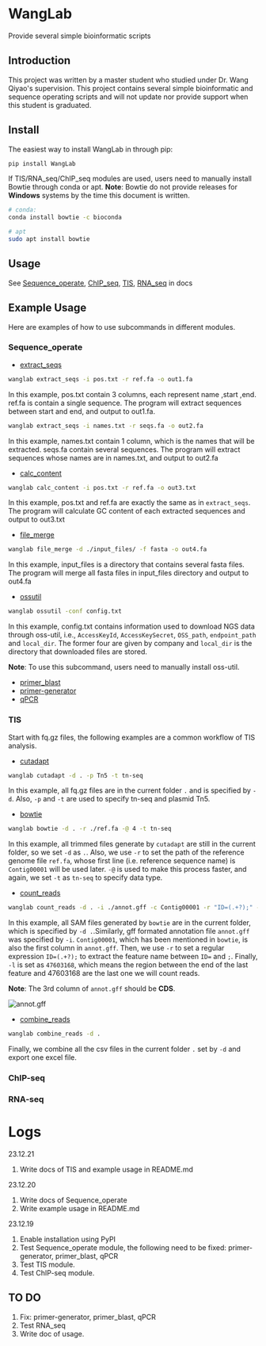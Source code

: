 # WangLab
Provide several simple bioinformatic scripts

## Introduction

This project was written by a master student who studied under Dr. Wang Qiyao's supervision.
This project contains several simple bioinformatic and sequence operating scripts and will
not update nor provide support when this student is graduated.

## Install

The easiest way to install WangLab in through pip:

```bash
pip install WangLab
```

If TIS/RNA_seq/ChIP_seq modules are used, users need to manually install Bowtie through conda or apt. **Note**: Bowtie do not provide releases for **Windows** systems by the time this document is written.

```bash
# conda:
conda install bowtie -c bioconda

# apt
sudo apt install bowtie
```



## Usage

See [Sequence_operate](./docs/Sequence_operate.md), [ChIP_seq](./docs/ChIP_seq.md), [TIS](./docs/TIS.md), [RNA_seq](./docs/RNA_seq.md) in docs

## Example Usage

Here are examples of how to use subcommands in different modules.

### Sequence_operate

- [extract_seqs](./docs/Sequence_operate.md#extract_seqs)

```bash
wanglab extract_seqs -i pos.txt -r ref.fa -o out1.fa
```

In this example, pos.txt contain 3 columns, each represent name ,start ,end. ref.fa is contain a single sequence. The program will extract sequences between start and end, and output to out1.fa. 

```bash
wanglab extract_seqs -i names.txt -r seqs.fa -o out2.fa
```

In this example, names.txt contain 1 column, which is the names that will be extracted. seqs.fa contain several sequences. The program will extract sequences whose names are in names.txt, and output to out2.fa

- [calc_content](./docs/Sequence_operate.md#calc_content)

```bash
wanglab calc_content -i pos.txt -r ref.fa -o out3.txt
```

In this example, pos.txt and ref.fa are exactly the same as in `extract_seqs`. The program will calculate GC content of each extracted sequences and output to out3.txt

- [file_merge](./docs/Sequence_operate.md#file_merge)

```bash
wanglab file_merge -d ./input_files/ -f fasta -o out4.fa
```

In this example, input_files is a directory that contains several fasta files. The program will merge all fasta files in input_files directory and output to out4.fa

- [ossutil](./docs/Sequence_operate.md#ossutil)

```bash
wanglab ossutil -conf config.txt
```

In this example, config.txt contains information used to download NGS data through oss-util, i.e., `AccessKeyId`, `AccessKeySecret`, `OSS_path`, `endpoint_path` and `local_dir`. The former four are given by company and `local_dir` is the directory that downloaded files are stored. 

**Note**: To use this subcommand, users need to manually install oss-util. 

- [primer_blast](./docs/Sequence_operate.md#primer_blast)
- [primer-generator](./docs/Sequence_operate.md#primer-generator)
- [qPCR](./docs/Sequence_operate.md#qPCR)

### TIS

Start with fq.gz files, the following examples are a common workflow of TIS analysis.

- [cutadapt](./docs/TIS.md#cutadapt)

```bash
wanglab cutadapt -d . -p Tn5 -t tn-seq
```

In this example, all fq.gz files are in the current folder `.` and is specified by `-d`. Also, `-p` and `-t` are used to specify tn-seq and plasmid Tn5.

- [bowtie](./docs/TIS.md#bowtie)

```bash
wanglab bowtie -d . -r ./ref.fa -@ 4 -t tn-seq
```

In this example, all trimmed files generate by `cutadapt` are still in the current folder, so we set `-d` as `.`. Also, we use `-r` to set the path of the reference genome file `ref.fa`, whose first line (i.e. reference sequence name) is `Contig00001` will be used later. `-@` is used to make this process faster, and again, we set `-t` as `tn-seq` to specify data type.

- [count_reads](./docs/TIS.md#count_reads)

```bash
wanglab count_reads -d . -i ./annot.gff -c Contig00001 -r "ID=(.+?);" -l 4703168
```

In this example, all SAM files generated by `bowtie` are in the current folder, which is specified by `-d .`.Similarly, gff formated annotation file `annot.gff` was specified by `-i`. `Contig00001`, which has been mentioned in `bowtie`, is also the first column in `annot.gff`. Then, we use `-r` to set a regular expression `ID=(.+?);` to extract the feature name between `ID=` and `;`. Finally, `-l` is set as `47603168`, which means the region between the end of the last feature and 47603168 are the last one we will count reads.

**Note**: The 3rd column of `annot.gff` should be **CDS**.

![annot.gff](./docs/annot.png)

- [combine_reads](./docs/TIS.md#combine_reads)

```bash
wanglab combine_reads -d .
```

Finally, we combine all the csv files in the current folder `.` set by `-d` and export one excel file.

### ChIP-seq

### RNA-seq

# Logs

23.12.21

1. Write docs of TIS and example usage in README.md 

23.12.20

1. Write docs of Sequence_operate
2. Write example usage in README.md

23.12.19

1. Enable installation using PyPI
2. Test Sequence_operate module, the following need to be fixed: primer-generator, primer_blast, qPCR
3. Test TIS module.
4. Test ChIP-seq module.

## TO DO
1. Fix: primer-generator, primer_blast, qPCR
2. Test RNA_seq
3. Write doc of usage.
